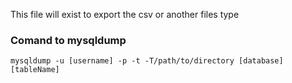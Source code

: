 This file will exist to export the csv or another files type

### Comand to mysqldump

```
mysqldump -u [username] -p -t -T/path/to/directory [database] [tableName]
```